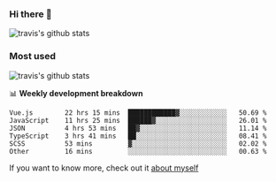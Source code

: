 ### Hi there 👋

<!--
**HondryTravis/HondryTravis** is a ✨ _special_ ✨ repository because its `README.md` (this file) appears on your GitHub profile.

Here are some ideas to get you started:

- 🔭 I’m currently working on ...
- 🌱 I’m currently learning ...
- 👯 I’m looking to collaborate on ...
- 🤔 I’m looking for help with ...
- 💬 Ask me about ...
- 📫 How to reach me: ...
- 😄 Pronouns: ...
- ⚡ Fun fact: ...
-->

![travis's github stats](https://github-readme-stats.vercel.app/api?username=HondryTravis&hide=stars)
### Most used
![travis's github stats](https://github-readme-stats.anuraghazra1.vercel.app/api/top-langs/?username=HondryTravis&layout=compact&hide_title=true)

📊 **Weekly development breakdown**

<!--START_SECTION:waka-->

```text
Vue.js        22 hrs 15 mins  ████████████▓░░░░░░░░░░░░   50.69 %
JavaScript    11 hrs 25 mins  ██████▓░░░░░░░░░░░░░░░░░░   26.01 %
JSON          4 hrs 53 mins   ██▓░░░░░░░░░░░░░░░░░░░░░░   11.14 %
TypeScript    3 hrs 41 mins   ██░░░░░░░░░░░░░░░░░░░░░░░   08.41 %
SCSS          53 mins         ▓░░░░░░░░░░░░░░░░░░░░░░░░   02.02 %
Other         16 mins         ░░░░░░░░░░░░░░░░░░░░░░░░░   00.63 %
```

<!--END_SECTION:waka-->

If you want to know more, check out it [about myself](https://hondrytravis.github.io/)
